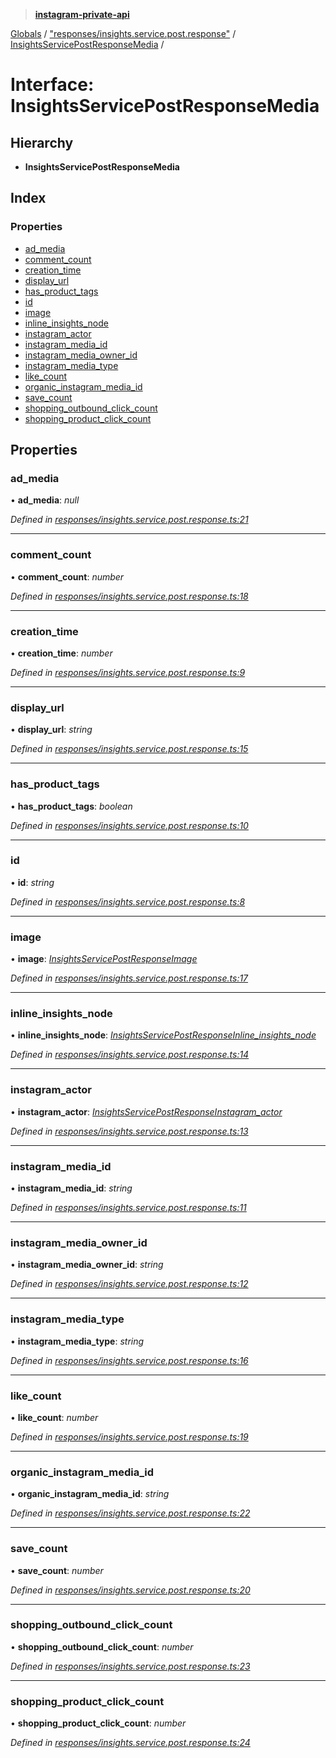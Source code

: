 > **[instagram-private-api](../README.md)**

[Globals](../README.md) / ["responses/insights.service.post.response"](../modules/_responses_insights_service_post_response_.md) / [InsightsServicePostResponseMedia](_responses_insights_service_post_response_.insightsservicepostresponsemedia.md) /

# Interface: InsightsServicePostResponseMedia

## Hierarchy

* **InsightsServicePostResponseMedia**

## Index

### Properties

* [ad_media](_responses_insights_service_post_response_.insightsservicepostresponsemedia.md#ad_media)
* [comment_count](_responses_insights_service_post_response_.insightsservicepostresponsemedia.md#comment_count)
* [creation_time](_responses_insights_service_post_response_.insightsservicepostresponsemedia.md#creation_time)
* [display_url](_responses_insights_service_post_response_.insightsservicepostresponsemedia.md#display_url)
* [has_product_tags](_responses_insights_service_post_response_.insightsservicepostresponsemedia.md#has_product_tags)
* [id](_responses_insights_service_post_response_.insightsservicepostresponsemedia.md#id)
* [image](_responses_insights_service_post_response_.insightsservicepostresponsemedia.md#image)
* [inline_insights_node](_responses_insights_service_post_response_.insightsservicepostresponsemedia.md#inline_insights_node)
* [instagram_actor](_responses_insights_service_post_response_.insightsservicepostresponsemedia.md#instagram_actor)
* [instagram_media_id](_responses_insights_service_post_response_.insightsservicepostresponsemedia.md#instagram_media_id)
* [instagram_media_owner_id](_responses_insights_service_post_response_.insightsservicepostresponsemedia.md#instagram_media_owner_id)
* [instagram_media_type](_responses_insights_service_post_response_.insightsservicepostresponsemedia.md#instagram_media_type)
* [like_count](_responses_insights_service_post_response_.insightsservicepostresponsemedia.md#like_count)
* [organic_instagram_media_id](_responses_insights_service_post_response_.insightsservicepostresponsemedia.md#organic_instagram_media_id)
* [save_count](_responses_insights_service_post_response_.insightsservicepostresponsemedia.md#save_count)
* [shopping_outbound_click_count](_responses_insights_service_post_response_.insightsservicepostresponsemedia.md#shopping_outbound_click_count)
* [shopping_product_click_count](_responses_insights_service_post_response_.insightsservicepostresponsemedia.md#shopping_product_click_count)

## Properties

###  ad_media

• **ad_media**: *null*

*Defined in [responses/insights.service.post.response.ts:21](https://github.com/dilame/instagram-private-api/blob/e9c516c/src/responses/insights.service.post.response.ts#L21)*

___

###  comment_count

• **comment_count**: *number*

*Defined in [responses/insights.service.post.response.ts:18](https://github.com/dilame/instagram-private-api/blob/e9c516c/src/responses/insights.service.post.response.ts#L18)*

___

###  creation_time

• **creation_time**: *number*

*Defined in [responses/insights.service.post.response.ts:9](https://github.com/dilame/instagram-private-api/blob/e9c516c/src/responses/insights.service.post.response.ts#L9)*

___

###  display_url

• **display_url**: *string*

*Defined in [responses/insights.service.post.response.ts:15](https://github.com/dilame/instagram-private-api/blob/e9c516c/src/responses/insights.service.post.response.ts#L15)*

___

###  has_product_tags

• **has_product_tags**: *boolean*

*Defined in [responses/insights.service.post.response.ts:10](https://github.com/dilame/instagram-private-api/blob/e9c516c/src/responses/insights.service.post.response.ts#L10)*

___

###  id

• **id**: *string*

*Defined in [responses/insights.service.post.response.ts:8](https://github.com/dilame/instagram-private-api/blob/e9c516c/src/responses/insights.service.post.response.ts#L8)*

___

###  image

• **image**: *[InsightsServicePostResponseImage](_responses_insights_service_post_response_.insightsservicepostresponseimage.md)*

*Defined in [responses/insights.service.post.response.ts:17](https://github.com/dilame/instagram-private-api/blob/e9c516c/src/responses/insights.service.post.response.ts#L17)*

___

###  inline_insights_node

• **inline_insights_node**: *[InsightsServicePostResponseInline_insights_node](_responses_insights_service_post_response_.insightsservicepostresponseinline_insights_node.md)*

*Defined in [responses/insights.service.post.response.ts:14](https://github.com/dilame/instagram-private-api/blob/e9c516c/src/responses/insights.service.post.response.ts#L14)*

___

###  instagram_actor

• **instagram_actor**: *[InsightsServicePostResponseInstagram_actor](_responses_insights_service_post_response_.insightsservicepostresponseinstagram_actor.md)*

*Defined in [responses/insights.service.post.response.ts:13](https://github.com/dilame/instagram-private-api/blob/e9c516c/src/responses/insights.service.post.response.ts#L13)*

___

###  instagram_media_id

• **instagram_media_id**: *string*

*Defined in [responses/insights.service.post.response.ts:11](https://github.com/dilame/instagram-private-api/blob/e9c516c/src/responses/insights.service.post.response.ts#L11)*

___

###  instagram_media_owner_id

• **instagram_media_owner_id**: *string*

*Defined in [responses/insights.service.post.response.ts:12](https://github.com/dilame/instagram-private-api/blob/e9c516c/src/responses/insights.service.post.response.ts#L12)*

___

###  instagram_media_type

• **instagram_media_type**: *string*

*Defined in [responses/insights.service.post.response.ts:16](https://github.com/dilame/instagram-private-api/blob/e9c516c/src/responses/insights.service.post.response.ts#L16)*

___

###  like_count

• **like_count**: *number*

*Defined in [responses/insights.service.post.response.ts:19](https://github.com/dilame/instagram-private-api/blob/e9c516c/src/responses/insights.service.post.response.ts#L19)*

___

###  organic_instagram_media_id

• **organic_instagram_media_id**: *string*

*Defined in [responses/insights.service.post.response.ts:22](https://github.com/dilame/instagram-private-api/blob/e9c516c/src/responses/insights.service.post.response.ts#L22)*

___

###  save_count

• **save_count**: *number*

*Defined in [responses/insights.service.post.response.ts:20](https://github.com/dilame/instagram-private-api/blob/e9c516c/src/responses/insights.service.post.response.ts#L20)*

___

###  shopping_outbound_click_count

• **shopping_outbound_click_count**: *number*

*Defined in [responses/insights.service.post.response.ts:23](https://github.com/dilame/instagram-private-api/blob/e9c516c/src/responses/insights.service.post.response.ts#L23)*

___

###  shopping_product_click_count

• **shopping_product_click_count**: *number*

*Defined in [responses/insights.service.post.response.ts:24](https://github.com/dilame/instagram-private-api/blob/e9c516c/src/responses/insights.service.post.response.ts#L24)*
